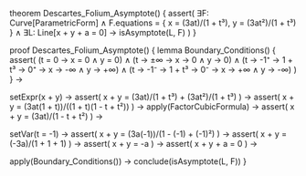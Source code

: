 theorem Descartes_Folium_Asymptote() {
  assert(
    ∃F: Curve[ParametricForm] ∧
    F.equations = {
      x = (3at)/(1 + t³),
      y = (3at²)/(1 + t³)
    } ∧
    ∃L: Line[x + y + a = 0] →
    isAsymptote(L, F)
  )
}

proof Descartes_Folium_Asymptote() {
  lemma Boundary_Conditions() {
    assert(
      (t = 0 → x = 0 ∧ y = 0) ∧
      (t → ±∞ → x → 0 ∧ y → 0) ∧
      (t → -1⁺ → 1 + t³ → 0⁺ → x → -∞ ∧ y → +∞) ∧
      (t → -1⁻ → 1 + t³ → 0⁻ → x → +∞ ∧ y → -∞)
    )
  } →

  setExpr(x + y) →
  assert(
    x + y = (3at)/(1 + t³) + (3at²)/(1 + t³)
  ) →
  assert(
    x + y = (3at(1 + t))/((1 + t)(1 - t + t²))
  ) →
  apply(FactorCubicFormula) →
  assert(
    x + y = (3at)/(1 - t + t²)
  ) →
  
  setVar(t = -1) →
  assert(
    x + y = (3a(-1))/(1 - (-1) + (-1)²)
  ) →
  assert(
    x + y = (-3a)/(1 + 1 + 1)
  ) →
  assert(
    x + y = -a
  ) →
  assert(
    x + y + a = 0
  ) →
  
  apply(Boundary_Conditions()) →
  conclude(isAsymptote(L, F))
}